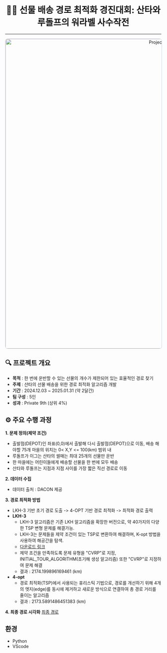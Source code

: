 <h1 style="text-align: center;">🎅🏻 선물 배송 경로 최적화 경진대회: 산타와 루돌프의 워라벨 사수작전</h1>
<hr>
<p style="text-align: center;">
    <a href="https://github.com/donghyun0518/dacon-cvrp-optimization/blob/main/%EC%84%A0%EB%AC%BC_%EB%B0%B0%EC%86%A1_%EA%B2%BD%EB%A1%9C_%EC%B5%9C%EC%A0%81%ED%99%94_%EA%B2%BD%EC%A7%84%EB%8C%80%ED%9A%8C.pdf" target="_blank">
        <img src="https://github.com/donghyun0518/dacon-cvrp-optimization/blob/main/%EC%82%B0%ED%83%80%ED%91%9C%EC%A7%80.png" alt="Project Cover" style="width: 1000px; border: 1px solid #c9d1d9; border-radius: 8px;">
    </a>
</p>

## 🔍 프로젝트 개요
- **목적** : 한 번에 운반할 수 있는 선물의 개수가 제한되어 있는 효율적인 경로 찾기
- **주제** : 산타의 선물 배송을 위한 경로 최적화 알고리즘 개발
- **기간** : 2024.12.03 ~ 2025.01.31 (약 2달간)
- **팀 구성** : 5인
- **성과** : Private 9th (상위 4%)

## ⚙️ 주요 수행 과정
**1. **문제 정의(제약 조건)****
   - 출발점(DEPOT)인 좌표(0,0)에서 출발해 다시 출발점(DEPOT)으로 이동, 배송 해야할 75개 마을의 위치는 0< X,Y <= 100(km) 범위 내
   - 루돌프가 이그는 산타의 썰매는 최대 25개의 선물만 운반
   - 한 마을에는 어린이들에게 배송할 선물을 한 번에 모두 배송
   - 산타와 루돌프는 지점과 지점 사이를 가장 짧은 직선 경로로 이동

**2. **데이터 수집****
   - 데이터 출처 : DACON 제공

**3. 경로 최적화 방법**
 - LKH-3 기반 초기 경로 도출 -> 4-OPT 기반 경로 최적화 -> 최적화 경로 출력
 - **LKH-3**
    - LKH-3 알고리즘은 기존 LKH 알고리즘을 확장한 버전으로, 약 40가지의 다양한 TSP 변형 문제를 해결가능.
    - LKH-3는 문제들을 제약 조건이 있는 TSP로 변환하여 해결하며, K-opt 방법을 사용하여 해공간을 탐색.
    - [다운로드 링크](http://webhotel4.ruc.dk/~keld/research/LKH-3)
    - 제약 조건을 만족하도록 문제 유형을 "CVRP"로 지정, INITIAL_TOUR_ALGORITHM(초기해 생성 알고리즘) 또한 "CVRP"로 지정하여 문제 해결
    - 결과 : 2174.199896169461 (km)
 - **4-opt**
   - 경로 최적화(TSP)에서 사용되는 휴리스틱 기법으로, 경로를 개선하기 위해 4개의 엣지(edge)를 동시에 제거하고 새로운 방식으로 연결하여 총 경로 거리를 줄이는 알고리즘
   - 결과 : 2173.5891486451383 (km)

**4. 최종 경로 시각화**
[최종 경로](https://github.com/donghyun0518/dacon-cvrp-optimization/blob/main/%EC%B5%9C%EC%A2%85%EA%B2%BD%EB%A1%9C%EC%8B%9C%EA%B0%81%ED%99%94.png)
## 환경
- Python
- VScode


